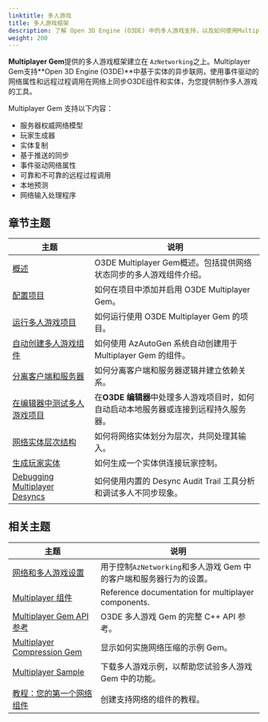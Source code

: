 ```yaml
---
linktitle: 多人游戏
title: 多人游戏框架
description: 了解 Open 3D Engine (O3DE) 中的多人游戏支持，以及如何使用Multiplayer Gem 提供的多人游戏框架。
weight: 200
---
```


**Multiplayer Gem**提供的多人游戏框架建立在 `AzNetworking`之上。Multiplayer Gem支持**Open 3D Engine (O3DE)**中基于实体的异步联网，使用事件驱动的网络属性和远程过程调用在网络上同步O3DE组件和实体，为您提供制作多人游戏的工具。

Multiplayer Gem 支持以下内容：

* 服务器权威网络模型
* 玩家生成器
* 实体复制
* 基于推送的同步
* 事件驱动网络属性
* 可靠和不可靠的远程过程调用
* 本地预测
* 网络输入处理程序

## 章节主题

| 主题 | 说明 |
|---|---|
| [概述](overview) | O3DE Multiplayer Gem概述。包括提供网络状态同步的多人游戏组件介绍。 |
| [配置项目](configuration) | 如何在项目中添加并启用 O3DE Multiplayer Gem。 |
| [运行多人游戏项目](running) | 如何运行使用 O3DE Multiplayer Gem 的项目。 |
| [自动创建多人游戏组件](autocomponents) | 如何使用 AzAutoGen 系统自动创建用于Multiplayer Gem 的组件。 |
| [分离客户端和服务器](code_separation) | 如何分离客户端和服务器逻辑并建立依赖关系。|
| [在编辑器中测试多人游戏项目](test-in-editor) | 在**O3DE 编辑器**中处理多人游戏项目时，如何自动启动本地服务器或连接到远程持久服务器。 |
| [网络实体层次结构](hierarchy) | 如何将网络实体划分为层次，共同处理其输入。 |
| [生成玩家实体](spawning) | 如何生成一个实体供连接玩家控制。 |
| [Debugging Multiplayer Desyncs](debug-desync) | 如何使用内置的 Desync Audit Trail 工具分析和调试多人不同步现象。 |

## 相关主题

| 主题 | 说明 |
|---|---|
| [网络和多人游戏设置](../settings) | 用于控制`AzNetworking`和多人游戏 Gem 中的客户端和服务器行为的设置。 |
| [Multiplayer 组件](/docs/user-guide/components/reference/#multiplayer) | Reference documentation for multiplayer components. |
| [Multiplayer Gem API 参考](/docs/api/gems/multiplayer/annotated.html) | O3DE 多人游戏 Gem 的完整 C++ API 参考。 |
| [Multiplayer Compression Gem](/docs/user-guide/gems/reference/multiplayer/multiplayer-compression) | 显示如何实施网络压缩的示例 Gem。 |
| [Multiplayer Sample](https://github.com/o3de/o3de-multiplayersample#readme) | 下载多人游戏示例，以帮助您试验多人游戏 Gem 中的功能。 |
| [教程：您的第一个网络组件](/docs/learning-guide/tutorials/multiplayer/first-multiplayer-component/) | 创建支持网络的组件的教程。 |
